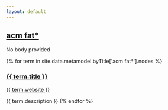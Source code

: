 ```yaml
---
layout: default
---
```

<style>
.initial-content {
  padding-left:5%;
  padding-right:25px;
}
</style>

## <a href='/_pages/embed?t=acm fat*'>acm fat*</a>

No body provided








{% for term in site.data.metamodel.byTitle['acm fat*'].nodes %}
### <a href='/_pages/embed?t={{ term.title }}'>{{ term.title }}</a>

<a href='{{ term.website }}'>{{ term.website }}</a>

{{ term.description }}
{% endfor %}
